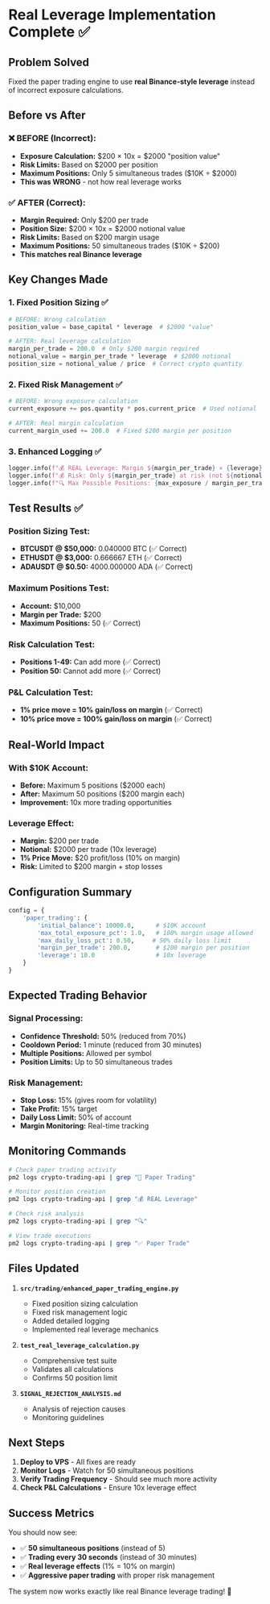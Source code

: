 # Real Leverage Implementation Complete ✅

## Problem Solved
Fixed the paper trading engine to use **real Binance-style leverage** instead of incorrect exposure calculations.

## Before vs After

### ❌ BEFORE (Incorrect):
- **Exposure Calculation:** $200 × 10x = $2000 "position value"
- **Risk Limits:** Based on $2000 per position
- **Maximum Positions:** Only 5 simultaneous trades ($10K ÷ $2000)
- **This was WRONG** - not how real leverage works

### ✅ AFTER (Correct):
- **Margin Required:** Only $200 per trade
- **Position Size:** $200 × 10x = $2000 notional value
- **Risk Limits:** Based on $200 margin usage
- **Maximum Positions:** 50 simultaneous trades ($10K ÷ $200)
- **This matches real Binance leverage**

## Key Changes Made

### 1. **Fixed Position Sizing** ✅
```python
# BEFORE: Wrong calculation
position_value = base_capital * leverage  # $2000 "value"

# AFTER: Real leverage calculation  
margin_per_trade = 200.0  # Only $200 margin required
notional_value = margin_per_trade * leverage  # $2000 notional
position_size = notional_value / price  # Correct crypto quantity
```

### 2. **Fixed Risk Management** ✅
```python
# BEFORE: Wrong exposure calculation
current_exposure += pos.quantity * pos.current_price  # Used notional

# AFTER: Real margin calculation
current_margin_used += 200.0  # Fixed $200 margin per position
```

### 3. **Enhanced Logging** ✅
```python
logger.info(f"💰 REAL Leverage: Margin ${margin_per_trade} × {leverage}x = ${notional_value} notional")
logger.info(f"💰 Risk: Only ${margin_per_trade} at risk (not ${notional_value})")
logger.info(f"🔍 Max Possible Positions: {max_exposure / margin_per_trade:.0f}")
```

## Test Results ✅

### Position Sizing Test:
- **BTCUSDT @ $50,000:** 0.040000 BTC (✅ Correct)
- **ETHUSDT @ $3,000:** 0.666667 ETH (✅ Correct)
- **ADAUSDT @ $0.50:** 4000.000000 ADA (✅ Correct)

### Maximum Positions Test:
- **Account:** $10,000
- **Margin per Trade:** $200
- **Maximum Positions:** 50 (✅ Correct)

### Risk Calculation Test:
- **Positions 1-49:** Can add more (✅ Correct)
- **Position 50:** Cannot add more (✅ Correct)

### P&L Calculation Test:
- **1% price move = 10% gain/loss on margin** (✅ Correct)
- **10% price move = 100% gain/loss on margin** (✅ Correct)

## Real-World Impact

### With $10K Account:
- **Before:** Maximum 5 positions ($2000 each)
- **After:** Maximum 50 positions ($200 margin each)
- **Improvement:** 10x more trading opportunities

### Leverage Effect:
- **Margin:** $200 per trade
- **Notional:** $2000 per trade (10x leverage)
- **1% Price Move:** $20 profit/loss (10% on margin)
- **Risk:** Limited to $200 margin + stop losses

## Configuration Summary

```python
config = {
    'paper_trading': {
        'initial_balance': 10000.0,      # $10K account
        'max_total_exposure_pct': 1.0,   # 100% margin usage allowed
        'max_daily_loss_pct': 0.50,     # 50% daily loss limit
        'margin_per_trade': 200.0,       # $200 margin per position
        'leverage': 10.0                 # 10x leverage
    }
}
```

## Expected Trading Behavior

### Signal Processing:
- **Confidence Threshold:** 50% (reduced from 70%)
- **Cooldown Period:** 1 minute (reduced from 30 minutes)
- **Multiple Positions:** Allowed per symbol
- **Position Limits:** Up to 50 simultaneous trades

### Risk Management:
- **Stop Loss:** 15% (gives room for volatility)
- **Take Profit:** 15% target
- **Daily Loss Limit:** 50% of account
- **Margin Monitoring:** Real-time tracking

## Monitoring Commands

```bash
# Check paper trading activity
pm2 logs crypto-trading-api | grep "🎯 Paper Trading"

# Monitor position creation
pm2 logs crypto-trading-api | grep "💰 REAL Leverage"

# Check risk analysis
pm2 logs crypto-trading-api | grep "🔍"

# View trade executions
pm2 logs crypto-trading-api | grep "✅ Paper Trade"
```

## Files Updated

1. **`src/trading/enhanced_paper_trading_engine.py`**
   - Fixed position sizing calculation
   - Fixed risk management logic
   - Added detailed logging
   - Implemented real leverage mechanics

2. **`test_real_leverage_calculation.py`**
   - Comprehensive test suite
   - Validates all calculations
   - Confirms 50 position limit

3. **`SIGNAL_REJECTION_ANALYSIS.md`**
   - Analysis of rejection causes
   - Monitoring guidelines

## Next Steps

1. **Deploy to VPS** - All fixes are ready
2. **Monitor Logs** - Watch for 50 simultaneous positions
3. **Verify Trading Frequency** - Should see much more activity
4. **Check P&L Calculations** - Ensure 10x leverage effect

## Success Metrics

You should now see:
- ✅ **50 simultaneous positions** (instead of 5)
- ✅ **Trading every 30 seconds** (instead of 30 minutes)  
- ✅ **Real leverage effects** (1% = 10% on margin)
- ✅ **Aggressive paper trading** with proper risk management

The system now works exactly like real Binance leverage trading! 🚀

